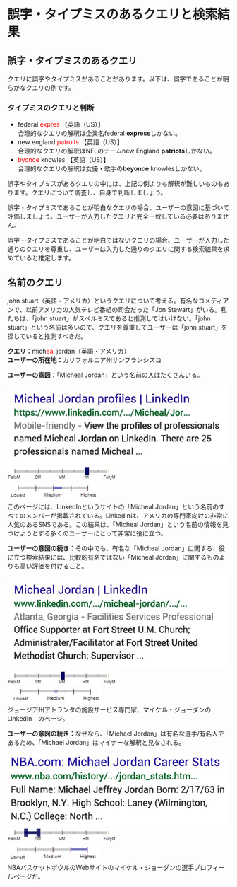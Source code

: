 # 誤字・タイプミスのあるクエリと検索結果

## 誤字・タイプミスのあるクエリ

クエリに誤字やタイプミスがあることがあります。以下は、誤字であることが明らかなクエリの例です。

### タイプミスのクエリと判断

- <span class="query">federal <span style="color:red">expres</span></span> 【英語（US）】  
  合理的なクエリの解釈は企業名<span class="query">federal **express**</span>しかない。
- <span class="query">new england <span style="color:red">patroits</span></span> 【英語（US）】  
  合理的なクエリの解釈はNFLのチーム<span class="query">new England **patriots**</span>しかない。
- <span class="query"><span style="color:red">byonce</span> knowles</span> 【英語（US）】  
  合理的なクエリの解釈は女優・歌手の<span class="query">**beyonce** knowles</span>しかない。

誤字やタイプミスがあるクエリの中には、上記の例よりも解釈が難しいものもあります。クエリについて調査し、自身で判断しましょう。

誤字・タイプミスであることが明白なクエリの場合、ユーザーの意図に基づいて評価しましょう。ユーザーが入力したクエリと完全一致している必要はありません。

誤字・タイプミスであることが明白ではないクエリの場合、ユーザーが入力した通りのクエリを尊重し、ユーザーは入力した通りのクエリに関する検索結果を求めていると推定します。

## 名前のクエリ

<span class="query">john stuart</span>（英語・アメリカ）というクエリについて考える。有名なコメディアンで、以前アメリカの人気テレビ番組の司会だった「Jon Stewart」がいる。私たちは、「john stuart」がスペルミスであると推測してはいけない。「john stuart」という名前は多いので、クエリを尊重してユーザーは「john stuart」を探していると推測すべきだ。

<div class="examples">
<div class="example">

**クエリ：**<!-- --><span class="query">mich<span style="color: red">ea</span>l jordan</span>（英語・アメリカ）  
**ユーザーの所在地：**<!-- -->カリフォルニア州サンフランシスコ

<div class="results">
<div class="result">

**ユーザーの意図：**<!-- -->「Micheal Jordan」という名前の人はたくさんいる。

![](../images/img750.jpg)  
![needs met scale - highly meets](../images/hm.jpg)  
![page quality scale - medium - narrow range](../images/medium-narrow.jpg)  
このページには、LinkedInというサイトの「Micheal Jordan」という名前のすべてのメンバーが掲載されている。LinkedInは、アメリカの専門家向けの非常に人気のあるSNSである。この結果は、「Micheal Jordan」という名前の情報を見つけようとする多くのユーザーにとって非常に役に立つ。

</div>
<div class="result">

**ユーザーの意図の続き：**<!-- -->その中でも、有名な「Micheal Jordan」に関する、役に立つ検索結果には、比較的有名ではない「Micheal Jordan」に関するものよりも高い評価を付けること。

![](../images/img753.jpg)  
![needs met scale - moderately meets](../images/mm.jpg)  
![page quality scale - medium](../images/medium.jpg)  
ジョージア州アトランタの施設サービス専門家、マイケル・ジョーダンのLinkedIn　のページ。

</div>
<div class="result">

**ユーザーの意図の続き：**<!-- -->なぜなら、「Michael Jordan」は有名な選手/有名人であるため、「Michael Jordan」はマイナーな解釈と見なされる。

![](../images/img756.jpg)  
![](../images/failsm+narrow.jpg)  
![page quality scale - high - wide range](../images/high-wide.jpg)  
NBAバスケットボウルのWebサイトのマイケル・ジョーダンの選手プロフィールページだ。

</div>
</div>
</div>
</div>
